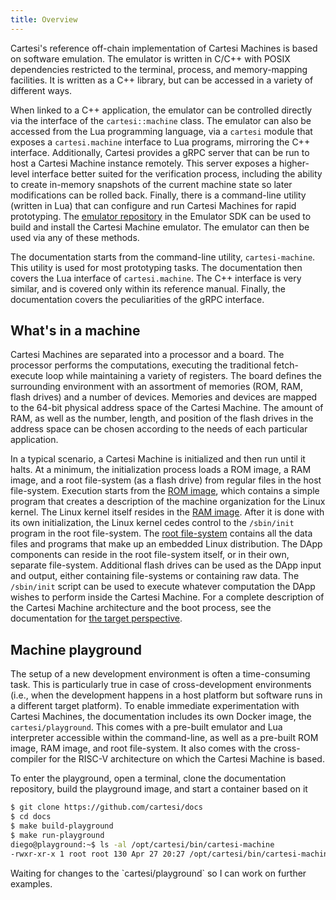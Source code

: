 ```yaml
---
title: Overview
---
```


Cartesi's reference off-chain implementation of Cartesi Machines is based on software emulation.
The emulator is written in C/C++ with POSIX dependencies restricted to the terminal, process, and memory-mapping facilities.
It is written as a C++ library, but can be accessed in a variety of different ways.

When linked to a C++ application, the emulator can be controlled directly via the interface of the `cartesi::machine` class.
The emulator can also be accessed from the Lua programming language, via a `cartesi` module that exposes a `cartesi.machine` interface to Lua programs, mirroring the C++ interface.
Additionally, Cartesi provides a gRPC server that can be run to host a Cartesi Machine instance remotely.
This server exposes a higher-level interface better suited for the verification process, including the ability to create in-memory snapshots of the current machine state so later modifications can be rolled back.
Finally, there is a command-line utility (written in Lua) that can configure and run Cartesi Machines for rapid prototyping.
The [emulator repository](machine/emulator.md) in the Emulator SDK can be used to build and install the Cartesi Machine emulator.
The emulator can then be used via any of these methods.

The documentation starts from the command-line utility, `cartesi-machine`.
This utility is used for most prototyping tasks.
The documentation then covers the Lua interface of `cartesi.machine`.
The C++ interface is very similar, and is covered only within its reference manual.
Finally, the documentation covers the peculiarities of the gRPC interface.

## What's in a machine

Cartesi Machines are separated into a processor and a board.
The processor performs the computations, executing the traditional fetch-execute loop while maintaining a variety of registers.
The board defines the surrounding environment with an assortment of memories (ROM, RAM, flash drives) and a number of devices.
Memories and devices are mapped to the 64-bit physical address space of the Cartesi Machine.
The amount of RAM, as well as the number, length, and position of the flash drives in the address space can be chosen according to the needs of each particular application.

In a typical scenario, a Cartesi Machine is initialized and then run until it halts.
At a minimum, the initialization process loads a ROM image, a RAM image, and a root file-system (as a flash drive) from regular files in the host file-system.
Execution starts from the [ROM image](machine/ROM.md), which contains a simple program that creates a description of the machine organization for the Linux kernel.
The Linux kernel itself resides in the [RAM image](machine/kernel.md).
After it is done with its own initialization, the Linux kernel cedes control to the `/sbin/init` program in the root file-system.
The [root file-system](machine/rootfs.md) contains all the data files and programs that make up an embedded Linux distribution.
The DApp components can reside in the root file-system itself, or in their own, separate file-system.
Additional flash drives can be used as the DApp input and output, either containing file-systems or containing raw data.
The `/sbin/init` script can be used to execute whatever computation the DApp wishes to perform inside the Cartesi Machine.
For a complete description of the Cartesi Machine architecture and the boot process, see the documentation for [the target perspective](#the-target-perspective).

## Machine playground

The setup of a new development environment is often a time-consuming task.
This is particularly true in case of cross-development environments (i.e., when the development happens in a host platform but software runs in a different target platform).
To enable immediate experimentation with Cartesi Machines, the documentation includes its own Docker image, the `cartesi/playground`.
This comes with a pre-built emulator and Lua interpreter accessible within the command-line, as well as a pre-built ROM image, RAM image, and root file-system.
It also comes with the cross-compiler for the RISC-V architecture on which the Cartesi Machine is based.

To enter the playground, open a terminal, clone the documentation repository, build the playground image, and start a container based on it
```bash
$ git clone https://github.com/cartesi/docs
$ cd docs
$ make build-playground
$ make run-playground
diego@playground:~$ ls -al /opt/cartesi/bin/cartesi-machine
-rwxr-xr-x 1 root root 130 Apr 27 20:27 /opt/cartesi/bin/cartesi-machine
```

<div class="alert alert--warning" role="alert">
Waiting for changes to the `cartesi/playground` so I can work on further examples.
</div>
